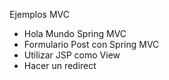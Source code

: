 

Ejemplos MVC

* Hola Mundo Spring MVC
* Formulario Post con Spring MVC
* Utilizar JSP como View
* Hacer un redirect
